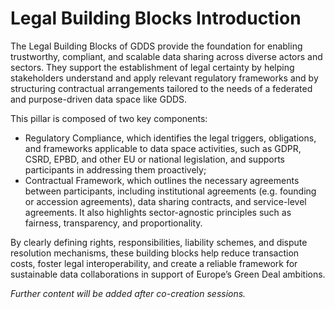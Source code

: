# Legal Building Blocks Introduction

The Legal Building Blocks of GDDS provide the foundation for enabling trustworthy, compliant, and scalable data sharing across diverse actors and sectors. They support the establishment of legal certainty by helping stakeholders understand and apply relevant regulatory frameworks and by structuring contractual arrangements tailored to the needs of a federated and purpose-driven data space like GDDS.

This pillar is composed of two key components:
- Regulatory Compliance, which identifies the legal triggers, obligations, and frameworks applicable to data space activities, such as GDPR, CSRD, EPBD, and other EU or national legislation,  and supports participants in addressing them proactively;
- Contractual Framework, which outlines the necessary agreements between participants, including institutional agreements (e.g. founding or accession agreements), data sharing contracts, and service-level agreements. It also highlights sector-agnostic principles such as fairness, transparency, and proportionality.

By clearly defining rights, responsibilities, liability schemes, and dispute resolution mechanisms, these building blocks help reduce transaction costs, foster legal interoperability, and create a reliable framework for sustainable data collaborations in support of Europe’s Green Deal ambitions.

*Further content will be added after co-creation sessions.* 

